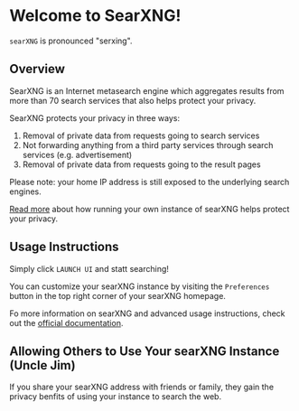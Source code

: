 # Welcome to SearXNG!

`searXNG` is pronounced "serxing".

## Overview

SearXNG is an Internet metasearch engine which aggregates results from more than 70 search services that also helps protect your privacy.

SearXNG protects your privacy in three ways:
1. Removal of private data from requests going to search services
2. Not forwarding anything from a third party services through search services (e.g. advertisement)
3. Removal of private data from requests going to the result pages

Please note: your home IP address is still exposed to the underlying search engines.

[Read more](https://docs.searxng.org/own-instance.html) about how running your own instance of searXNG helps protect your privacy. 

## Usage Instructions

Simply click `LAUNCH UI` and statt searching!

You can customize your searXNG instance by visiting the `Preferences` button in the top right corner of your searXNG homepage.

Fo more information on searXNG and advanced usage instructions, check out the [official documentation](https://docs.searxng.org).

## Allowing Others to Use Your searXNG Instance (Uncle Jim)

If you share your searXNG address with friends or family, they gain the privacy benfits of using your instance to search the web.
